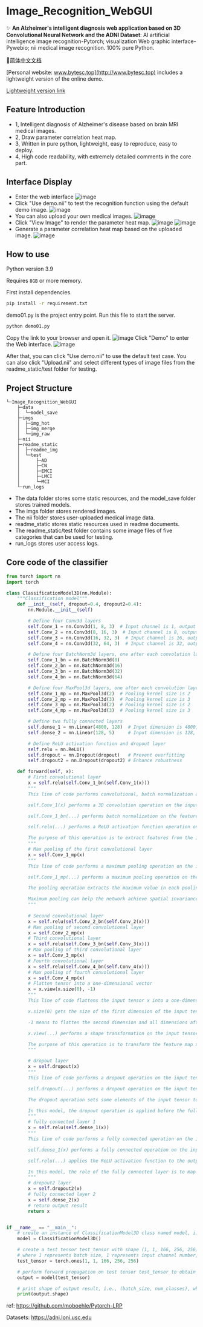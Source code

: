 # Image_Recognition_WebGUI

✨ **An Alzheimer's intelligent diagnosis web application based on 3D Convolutional Neural Network and the ADNI Dataset**: AI artificial intelligence image recognition-Pytorch; visualization Web graphic interface-Pywebio; nii medical image recognition. 100% pure Python.

🚩[简体中文文档](./README.md)

[Personal website: www.bytesc.top](http://www.bytesc.top) includes a lightweight version of the online demo.

[Lightweight version link](https://github.com/bytesc/Image-Recognition-system)

## Feature Introduction

- 1, Intelligent diagnosis of Alzheimer's disease based on brain MRI medical images.
- 2, Draw parameter correlation heat map.
- 3, Written in pure python, lightweight, easy to reproduce, easy to deploy.
- 4, High code readability, with extremely detailed comments in the core part.

## Interface Display

- Enter the web interface
  ![image](./readme_static/readme_img/4.png)
- Click "Use demo.nii" to test the recognition function using the default demo image.
  ![image](./readme_static/readme_img/3.png)
- You can also upload your own medical images.
  ![image](./readme_static/readme_img/9.png)
- Click "View Image" to render the parameter heat map.
  ![image](./readme_static/readme_img/5.png)
  ![image](./readme_static/readme_img/6.png)
- Generate a parameter correlation heat map based on the uploaded image.
  ![image](./readme_static/readme_img/7.png)

## How to use

Python version 3.9

Requires `8GB` or more memory.

First install dependencies.

```bash
pip install -r requirement.txt
```

demo01.py is the project entry point. Run this file to start the server.

```bash
python demo01.py
```

Copy the link to your browser and open it.
![image](./readme_static/readme_img/10.png)
Click "Demo" to enter the Web interface.
![image](./readme_static/readme_img/11.png)

After that, you can click "Use demo.nii" to use the default test case. You can also click "Upload.nii" and select different types of image files from the readme_static/test folder for testing.

## Project Structure

```
└─Image_Recognition_WebGUI
    ├─data
    │  └─model_save
    ├─imgs
    │  ├─img_hot
    │  ├─img_merge
    │  └─img_raw
    ├─nii
    ├─readme_static
    │  ├─readme_img
    │  └─test
    │      ├─AD
    │      ├─CN
    │      ├─EMCI
    │      ├─LMCI
    │      └─MCI
    └─run_logs
```

- The data folder stores some static resources, and the model_save folder stores trained models.
- The imgs folder stores rendered images.
- The nii folder stores user-uploaded medical image data.
- readme_static stores static resources used in readme documents.
- The readme_static/test folder contains some image files of five categories that can be used for testing.
- run_logs stores user access logs.


## Core code of the classifier

```python
from torch import nn
import torch

class ClassificationModel3D(nn.Module):
    """Classification model"""
    def __init__(self, dropout=0.4, dropout2=0.4):
        nn.Module.__init__(self)

        # Define four Conv3d layers
        self.Conv_1 = nn.Conv3d(1, 8, 3)  # Input channel is 1, output channel is 8, kernel size is 3x3x3
        self.Conv_2 = nn.Conv3d(8, 16, 3)  # Input channel is 8, output channel is 16, kernel size is 3x3x3
        self.Conv_3 = nn.Conv3d(16, 32, 3)  # Input channel is 16, output channel is 32, kernel size is 3x3x3
        self.Conv_4 = nn.Conv3d(32, 64, 3)  # Input channel is 32, output channel is 64, kernel size is 3x3x3

        # Define four BatchNorm3d layers, one after each convolution layer
        self.Conv_1_bn = nn.BatchNorm3d(8)
        self.Conv_2_bn = nn.BatchNorm3d(16)
        self.Conv_3_bn = nn.BatchNorm3d(32)
        self.Conv_4_bn = nn.BatchNorm3d(64)

        # Define four MaxPool3d layers, one after each convolution layer
        self.Conv_1_mp = nn.MaxPool3d(2)  # Pooling kernel size is 2
        self.Conv_2_mp = nn.MaxPool3d(3)  # Pooling kernel size is 3
        self.Conv_3_mp = nn.MaxPool3d(2)  # Pooling kernel size is 2
        self.Conv_4_mp = nn.MaxPool3d(3)  # Pooling kernel size is 3

        # Define two fully connected layers
        self.dense_1 = nn.Linear(4800, 128)  # Input dimension is 4800, output dimension is 128
        self.dense_2 = nn.Linear(128, 5)     # Input dimension is 128, output dimension is 5. Since this is a five-class problem, the final output dimension must be 5

        # Define ReLU activation function and dropout layer
        self.relu = nn.ReLU()
        self.dropout = nn.Dropout(dropout)   # Prevent overfitting
        self.dropout2 = nn.Dropout(dropout2) # Enhance robustness

    def forward(self, x):
        # First convolutional layer
        x = self.relu(self.Conv_1_bn(self.Conv_1(x)))
        """
        This line of code performs convolutional, batch normalization and ReLU activation operations on the input x.

        self.Conv_1(x) performs a 3D convolution operation on the input x and outputs a feature map.

        self.Conv_1_bn(...) performs batch normalization on the feature map output by the convolution operation to obtain a normalized feature map.

        self.relu(...) performs a ReLU activation function operation on the normalized feature map to obtain an activated feature map.

        The purpose of this operation is to extract features from the input x and nonlinearize them so that the network can better learn these features. The batch normalization technique used here can accelerate the training process of the model and improve its generalization ability. The final output result is a feature map x processed by convolutional, batch normalization and ReLU activation functions.
        """
        # Max pooling of the first convolutional layer
        x = self.Conv_1_mp(x)
        """
        This line of code performs a maximum pooling operation on the input x to reduce the size of the feature map by half.

        self.Conv_1_mp(...) performs a maximum pooling operation on the input x with a pooling kernel size of 2.

        The pooling operation extracts the maximum value in each pooling window in the feature map as the value at the corresponding position in the output feature map, thereby reducing the size of the feature map by half.

        Maximum pooling can help the network achieve spatial invariance so that it can recognize the same features when there are slight changes in the input. In this model, after maximum pooling, the feature map x will be passed to the next convolutional layer for feature extraction and nonlinear processing.
        """
        
        # Second convolutional layer
        x = self.relu(self.Conv_2_bn(self.Conv_2(x)))
        # Max pooling of second convolutional layer
        x = self.Conv_2_mp(x)
        # Third convolutional layer
        x = self.relu(self.Conv_3_bn(self.Conv_3(x)))
        # Max pooling of third convolutional layer
        x = self.Conv_3_mp(x)
        # Fourth convolutional layer
        x = self.relu(self.Conv_4_bn(self.Conv_4(x)))
        # Max pooling of fourth convolutional layer
        x = self.Conv_4_mp(x)
        # Flatten tensor into a one-dimensional vector
        x = x.view(x.size(0), -1)
        """
        This line of code flattens the input tensor x into a one-dimensional vector.

        x.size(0) gets the size of the first dimension of the input tensor x, which is the batch size of the tensor.

        -1 means to flatten the second dimension and all dimensions after it into one dimension.

        x.view(...) performs a shape transformation on the input tensor x, flattening it into a one-dimensional vector.

        The purpose of this operation is to transform the feature map x processed by convolution and pooling into a one-dimensional vector so that it can be passed to the fully connected layer for classification or regression tasks. The size of the flattened vector is (batch_size, num_features), where batch_size is the batch size of the input tensor and num_features is the number of elements in the flattened vector, which is also the number of features after convolution and pooling processing.
        """

        # dropout layer
        x = self.dropout(x)
        """
        This line of code performs a dropout operation on the input tensor x, i.e., sets some elements of the input tensor to zero with a certain probability.

        self.dropout(...) performs a dropout operation on the input tensor x, with a dropout probability of dropout.

        The dropout operation sets some elements of the input tensor to zero with a certain probability, achieving the purpose of random deactivation. This can reduce overfitting and enhance the generalization ability of the model.

        In this model, the dropout operation is applied before the fully connected layer, which can help the model better learn the features of the data and prevent overfitting. The resulting x tensor is the result after the dropout operation and will be passed to the next fully connected layer for processing.
        """
        # fully connected layer 1
        x = self.relu(self.dense_1(x))
        """
        This line of code performs a fully connected operation on the input tensor x and applies the ReLU activation function.

        self.dense_1(x) performs a fully connected operation on the input tensor x, mapping it to a feature space of size 128.

        self.relu(...) applies the ReLU activation function to the output of the fully connected layer to obtain an activated feature vector.

        In this model, the role of the fully connected layer is to map the feature vector processed by convolution, pooling, and dropout to a new feature space for classification or regression tasks. The role of the ReLU activation function is to nonlinearize the feature vector so that the network can better learn the nonlinear correlation in the data. The resulting x tensor is the result after processing by the fully connected layer and ReLU activation function and will be passed to the next dropout layer for processing.
        """
        # dropout2 layer
        x = self.dropout2(x)
        # fully connected layer 2
        x = self.dense_2(x)
        # return output result
        return x


if __name__ == "__main__":
    # create an instance of ClassificationModel3D class named model, i.e., create a 3D image classification model
    model = ClassificationModel3D()

    # create a test tensor test_tensor with shape (1, 1, 166, 256, 256),
    # where 1 represents batch size, 1 represents input channel number, 166, 256 and 256 represent depth, height and width of input data respectively
    test_tensor = torch.ones(1, 1, 166, 256, 256)

    # perform forward propagation on test tensor test_tensor to obtain output result output from model
    output = model(test_tensor)

    # print shape of output result, i.e., (batch_size, num_classes), where batch_size is batch size of test tensor and num_classes is number of classes in classification task
    print(output.shape)

```

ref: https://github.com/moboehle/Pytorch-LRP

Datasets: https://adni.loni.usc.edu


